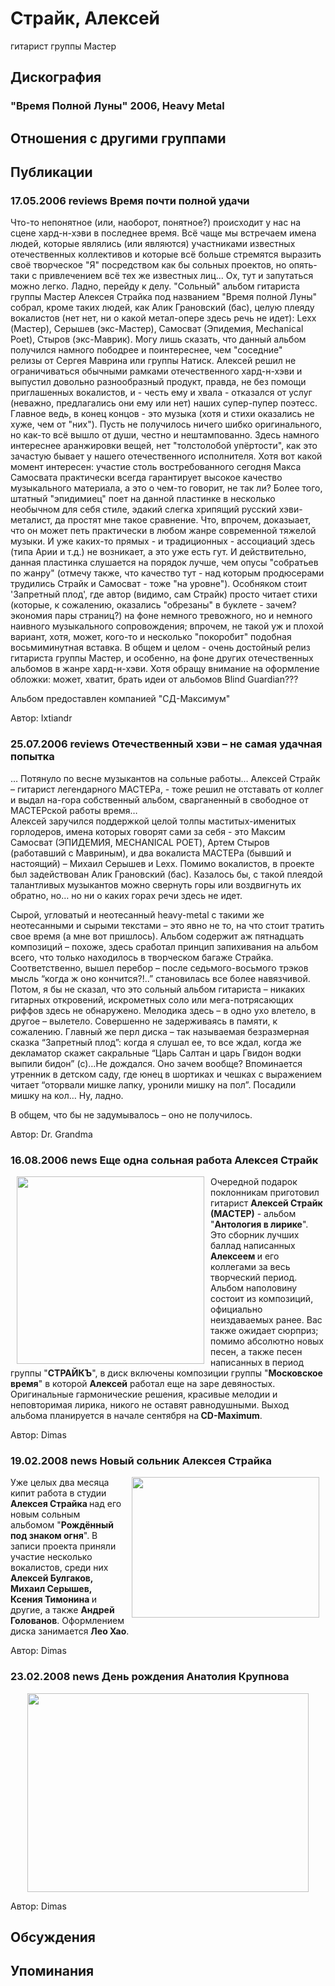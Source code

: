 # Страйк, Алексей

гитарист группы Мастер

## Дискография

### "Время Полной Луны" 2006, Heavy Metal




## Отношения с другими группами


## Публикации

### 17.05.2006 reviews Время почти полной удачи

<P>Что-то непонятное (или, наоборот, понятное?) происходит у нас на сцене хард-н-хэви в последнее время. Всё чаще мы встречаем имена людей, которые являлись (или являются) участниками известных отечественных коллективов и которые всё больше стремятся выразить своё творческое "Я" посредством как бы сольных проектов, но опять-таки с привлечением всё тех же известных лиц... Ох, тут и запутаться можно легко. Ладно, перейду к делу. "Сольный" альбом гитариста группы Мастер Алексея Страйка под названием "Время полной Луны" собрал, кроме таких людей, как Алик Грановский (бас), целую плеяду вокалистов (нет нет, ни о какой метал-опере здесь речь не идет): Lexx (Мастер), Серышев (экс-Мастер), Самосват (Эпидемия, Mechanical Poet), Стыров (экс-Маврик). Могу лишь сказать, что данный альбом получился намного пободрее и поинтереснее, чем "соседние" релизы&nbsp;от Сергея Маврина или группы Натиск. Алексей решил не ограничиваться обычными рамками отечественного хард-н-хэви и выпустил довольно разнообразный продукт, правда, не без помощи приглашенных вокалистов, и - честь ему и хвала - отказался от услуг (неважно, предлагались они ему или нет) наших супер-пупер поэтесс. Главное ведь, в конец концов - это музыка (хотя&nbsp;и стихи оказались не хуже, чем от "них"). Пусть не получилось ничего шибко оригинального, но как-то всё вышло от души, честно и нештампованно. Здесь намного интереснее аранжировки вещей, нет "толстолобой упёртости", как это зачастую бывает у нашего отечественного исполнителя. Хотя вот какой момент интересен: участие столь востребованного сегодня Макса Самосвата практически всегда гарантирует высокое качество музыкального материала, а это о чем-то говорит, не так ли? Более того, штатный "эпидимиец" поет на данной пластинке в несколько необычном для себя стиле, эдакий слегка хрипящий русский хэви-металист, да простят мне такое сравнение. Что, впрочем, доказыает, что он может петь практически в любом жанре современной тяжелой музыки. И уже каких-то прямых - и традиционных - ассоциаций здесь (типа Арии и т.д.) не возникает, а это уже есть гут. И действительно, данная пластинка слушается на порядок лучше, чем опусы "собратьев по жанру" (отмечу также, что качество тут - над которым продюсерами трудились Страйк и Самосват - тоже "на уровне"). Особняком стоит 'Запретный плод', где автор (видимо, сам Страйк) просто читает стихи (которые, к сожалению, оказались "обрезаны" в буклете - зачем? экономия пары страниц?) на фоне немного тревожного, но и немного наивного музыкального сопровождения; впрочем, не такой уж и плохой вариант, хотя, может, кого-то и несколько "покоробит" подобная восьмиминутная вставка. В общем и целом - очень достойный релиз гитариста группы Мастер, и особенно, на фоне других отечественных альбомов в жанре хард-н-хэви. Хотя обращу внимание на оформление обложки: может, хватит, брать идеи от альбомов Blind Guardian???</P>
<P>Альбом предоставлен компанией "СД-Максимум"</P>
Автор: Ixtiandr

### 25.07.2006 reviews Отечественный хэви – не самая удачная попытка

<P>… Потянуло по весне музыкантов на сольные работы… Алексей Страйк – гитарист легендарного МАСТЕРа, - тоже решил не отставать от коллег и выдал на-гора собственный альбом, сварганенный в свободное от МАСТЕРской работы время…<BR>Алексей заручился поддержкой целой толпы маститых-именитых горлодеров, имена которых говорят сами за себя - это Максим Самосват (ЭПИДЕМИЯ, MECHANICAL POET), Артем Стыров (работавший с Мавриным), и два вокалиста МАСТЕРа (бывший и настоящий) – Михаил Серышев и Lexx. Помимо вокалистов, в проекте был задействован Алик Грановский (бас). Казалось бы, с такой плеядой талантливых музыкантов можно свернуть горы или воздвигнуть их обратно, но… но ни о каких горах речи здесь не идет.</P>
<P>Сырой, угловатый и неотесанный heavy-metal с такими же неотесанными и сырыми текстами – это явно не то, на что стоит тратить свое время (а мне вот пришлось). Альбом содержит аж пятнадцать композиций – похоже, здесь сработал принцип запихивания на альбом всего, что только находилось в творческом багаже Страйка. Соответственно, вышел перебор – после седьмого-восьмого трэков мысль “когда ж оно кончится?!..” становилась все более навязчивой. Потом, я бы не сказал, что это сольный альбом гитариста – никаких гитарных откровений, искрометных соло или мега-потрясающих риффов здесь не обнаружено. Мелодика здесь – в одно ухо влетело, в другое – вылетело. Совершенно не задерживаясь в памяти, к сожалению. Главный же перл диска – так называемая безразмерная сказка “Запретный плод”: когда я слушал ее, то все ждал, когда же декламатор скажет сакральные “Царь Салтан и царь Гвидон водки выпили бидон” (с)…Не дождался. Оно зачем вообще? Впоминается утренник в детском саду, где юнец в шортиках и чешках с выражением читает “оторвали мишке лапку, уронили мишку на пол”. Посадили мишку на кол… Ну, ладно.</P>
<P>В общем, что бы не задумывалось – оно не получилось. </P>
Автор: Dr. Grandma

### 16.08.2006 news Еще одна сольная работа Алексея Страйк

<P><IMG height=300 alt="" hspace=10 src="/images/news_rus/2006.08/10622.jpg" width=300 align=left border=0>Очередной подарок поклонникам приготовил гитарист <STRONG>Алексей Страйк (МАСТЕР)</STRONG> -&nbsp;альбом "<STRONG>Антология в лирике</STRONG>". Это сборник лучших баллад написанных <STRONG>Алексеем </STRONG>и его коллегами за весь творческий период. Альбом наполовину состоит из композиций, официально неиздаваемых ранее. Вас также ожидает сюрприз; помимо абсолютно новых песен, а также песен написанных в период группы "<STRONG>СТРАЙКЪ</STRONG>", в диск включены композиции группы "<STRONG>Московское время</STRONG>" в которой <STRONG>Алексей</STRONG> работал еще на заре девяностых. Оригинальные гармонические решения, красивые мелодии и неповторимая лирика, никого не оставят равнодушными. Выход альбома планируется в начале сентября на<STRONG> CD-Maximum</STRONG>.</P>
Автор: Dimas

### 19.02.2008 news Новый сольник Алексея Страйка

<P><IMG height=225 alt="" hspace=10 src="/images/news_rus/2008.02/12264.jpg" width=300 align=right border=0>Уже целых два месяца кипит работа в студии <B>Алексея Страйка </B>над его новым сольным альбомом "<B>Рождённый под знаком огня</B>". В записи проекта приняли участие несколько вокалистов, среди них <B>Алексей Булгаков, Михаил Серышев, Ксения Тимонина </B>и другие, а также <B>Андрей Голованов</B>. Оформлением диска занимается <B>Лео Хао</B>. </P>
Автор: Dimas

### 23.02.2008 news День рождения Анатолия Крупнова

<P>
<CENTER><IMG height=318 src="/images/shows_rus/2008.03/12286.jpg" width=450 border=0></CENTER>
<P></P>
Автор: Dimas


## Обсуждения


## Упоминания

